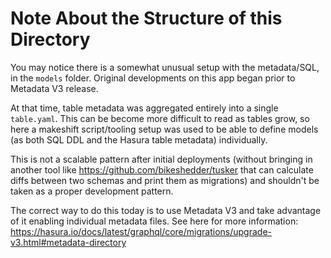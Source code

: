 # Note About the Structure of this Directory

You may notice there is a somewhat unusual setup with the metadata/SQL, in the `models` folder.
Original developments on this app began prior to Metadata V3 release.

At that time, table metadata was aggregated entirely into a single `table.yaml`. This can be become more difficult to read as tables grow, so here a makeshift script/tooling setup was used to be able to define models (as both SQL DDL and the Hasura table metadata) individually.

This is not a scalable pattern after initial deployments (without bringing in another tool like https://github.com/bikeshedder/tusker that can calculate diffs between two schemas and print them as migrations) and shouldn't be taken as a proper development pattern.

The correct way to do this today is to use Metadata V3 and take advantage of it enabling individual metadata files.
See here for more information: https://hasura.io/docs/latest/graphql/core/migrations/upgrade-v3.html#metadata-directory